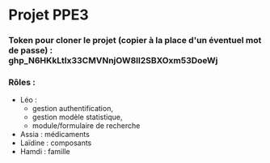 # Projet PPE3

### Token pour cloner le projet (copier à la place d'un éventuel mot de passe) : **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**

### Rôles : 

* Léo :
  * gestion authentification,
  * gestion modèle statistique,
  * module/formulaire de recherche
* Assia : médicaments
* Laïdine : composants
* Hamdi : famille